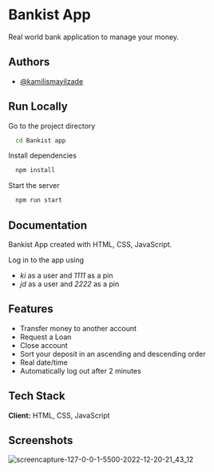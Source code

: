 
# Bankist App

Real world bank application to manage your money.


## Authors

- [@kamilismayilzade](https://www.github.com/kamilismayilzade)


## Run Locally


Go to the project directory

```bash
  cd Bankist app
```

Install dependencies

```bash
  npm install
```

Start the server

```bash
  npm run start
```


## Documentation

Bankist App created with HTML, CSS, JavaScript. 

Log in to the app using 

- *ki* as a user and *1111* as a pin
- *jd* as a user and *2222* as a pin

## Features

- Transfer money to another account
- Request a Loan
- Close account
- Sort your deposit in an ascending and descending order
- Real date/time
- Automatically log out after 2 minutes
## Tech Stack

**Client:** HTML, CSS, JavaScript


## Screenshots

![screencapture-127-0-0-1-5500-2022-12-20-21_43_12](https://user-images.githubusercontent.com/84046930/208767069-49ce55d4-b00a-4533-b25e-048b624181a9.png)

